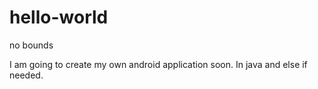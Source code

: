 # hello-world
no bounds

I am going to create my own android application soon. In java and else if needed.
